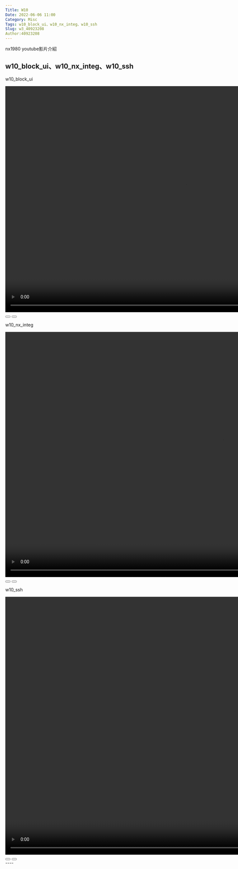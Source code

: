 ```yaml
---
Title: W10
Date: 2022-06-06 11:00
Category: Misc
Tags: w10_block_ui、w10_nx_integ、w10_ssh
Slug: w3_40923208
Author:40923208
---
```


nx1980 youtube影片介紹

<!-- PELICAN_END_SUMMARY -->

w10_block_ui、w10_nx_integ、w10_ssh
----
<p>w10_block_ui</p>
<p>
<script>// <![CDATA[
var winkVideoData = {
  dataVersion: 1,
  frameRate: 20,
  buttonFrameLength: 10,
  buttonFrameOffset: 5,
  frameStops: {
  },
};
// ]]></script>
</p>
<div class="winkVideoContainerClass"><video width="1134" height="710" class="winkVideoClass" data-dirname="/static" data-varname="winkVideoData" video="">
<source src="https://nfu40923208.github.io/cd2022/downloads/w10_block_ui.mp4" type="video/mp4" /></video>
<div class="winkVideoOverlayClass"></div>
<div class="winkVideoControlBarClass"><button class="winkVideoControlBarPlayButtonClass"></button> <button class="winkVideoControlBarPauseButtonClass"></button>
<div class="winkVideoControlBarProgressLeftClass"></div>
<div class="winkVideoControlBarProgressEmptyMiddleClass"></div>
<div class="winkVideoControlBarProgressRightClass"></div>
<div class="winkVideoControlBarProgressFilledMiddleClass"></div>
<div class="winkVideoControlBarProgressThumbClass"></div>
</div>
<div class="winkVideoPlayOverlayClass"></div>
</div>
<p>w10_nx_integ</p>
<p>
<script>// <![CDATA[
var winkVideoData = {
  dataVersion: 1,
  frameRate: 20,
  buttonFrameLength: 10,
  buttonFrameOffset: 5,
  frameStops: {
  },
};
// ]]></script>
</p>
<div class="winkVideoContainerClass"><video width="1368" height="770" class="winkVideoClass" data-dirname="/static" data-varname="winkVideoData" video="">
<source src="https://nfu40923208.github.io/cd2022/downloads/w10_nx_integ.mp4" type="video/mp4" /></video>
<div class="winkVideoOverlayClass"></div>
<div class="winkVideoControlBarClass"><button class="winkVideoControlBarPlayButtonClass"></button> <button class="winkVideoControlBarPauseButtonClass"></button>
<div class="winkVideoControlBarProgressLeftClass"></div>
<div class="winkVideoControlBarProgressEmptyMiddleClass"></div>
<div class="winkVideoControlBarProgressRightClass"></div>
<div class="winkVideoControlBarProgressFilledMiddleClass"></div>
<div class="winkVideoControlBarProgressThumbClass"></div>
</div>
<div class="winkVideoPlayOverlayClass"></div>
</div>
<p>w10_ssh</p>
<p>
<script>// <![CDATA[
var winkVideoData = {
  dataVersion: 1,
  frameRate: 20,
  buttonFrameLength: 10,
  buttonFrameOffset: 5,
  frameStops: {
  },
};
// ]]></script>
</p>
<div class="winkVideoContainerClass"><video width="1440" height="810" class="winkVideoClass" data-dirname="/static" data-varname="winkVideoData" video="">
<source src="https://nfu40923208.github.io/cd2022/downloads/w10_ssh.mp4" type="video/mp4" /></video>
<div class="winkVideoOverlayClass"></div>
<div class="winkVideoControlBarClass"><button class="winkVideoControlBarPlayButtonClass"></button> <button class="winkVideoControlBarPauseButtonClass"></button>
<div class="winkVideoControlBarProgressLeftClass"></div>
<div class="winkVideoControlBarProgressEmptyMiddleClass"></div>
</div>
</div>
----


